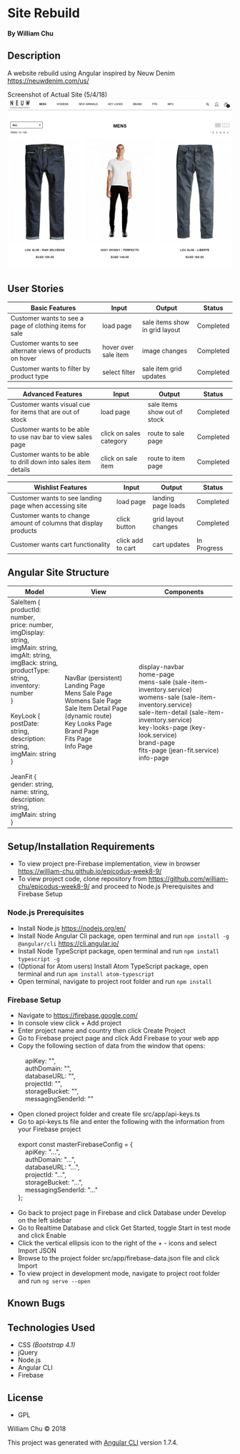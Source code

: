 # Site Rebuild

#### By William Chu

## Description

A website rebuild using Angular inspired by Neuw Denim https://neuwdenim.com/us/

Screenshot of Actual Site (5/4/18)
![Neuw Denim Website](https://raw.githubusercontent.com/william-chu/epicodus-week8-9/master/src/assets/NeuwDenimSite.png)

## User Stories

| Basic Features | Input | Output | Status |
| --- | --- | --- | --- |
| Customer wants to see a page of clothing items for sale | load page | sale items show in grid layout | Completed |
| Customer wants to see alternate views of products on hover | hover over sale item | image changes | Completed |
| Customer wants to filter by product type | select filter | sale item grid updates | Completed |

| Advanced Features | Input | Output | Status |
| --- | --- | --- | --- |
| Customer wants visual cue for items that are out of stock | load page | sale items show out of stock| Completed |
| Customer wants to be able to use nav bar to view sales page | click on sales category | route to sale page | Completed |
| Customer wants to be able to drill down into sales item details | click on sale item | route to item page | Completed |

| Wishlist Features | Input | Output | Status |
| --- | --- | --- | --- |
| Customer wants to see landing page when accessing site | load page | landing page loads | Completed |
| Customer wants to change amount of columns that display products | click button | grid layout changes | Completed |
| Customer wants cart functionality | click add to cart | cart updates | In Progress |

## Angular Site Structure

| Model | View | Components |
| --- | --- | --- |
| SaleItem {<br>productId: number,<br>price: number,<br>imgDisplay: string,<br>imgMain: string,<br>imgAlt: string,<br>imgBack: string,<br>productType: string,<br>inventory: number<br>}<br><br>KeyLook {<br>postDate: string,<br>description: string,<br>imgMain: string<br>}<br><br>JeanFit {<br>gender: string,<br>name: string,<br>description: string,<br>imgMain: string<br>} | NavBar (persistent)<br>Landing Page<br>Mens Sale Page<br>Womens Sale Page<br>Sale Item Detail Page (dynamic route)<br>Key Looks Page<br>Brand Page<br>Fits Page<br>Info Page | display-navbar<br>home-page<br>mens-sale (sale-item-inventory.service)<br>womens-sale (sale-item-inventory.service)<br>sale-item-detail  (sale-item-inventory.service)<br>key-looks-page (key-look.service)<br>brand-page<br>fits-page (jean-fit.service)<br>info-page |


## Setup/Installation Requirements
* To view project pre-Firebase implementation, view in browser https://william-chu.github.io/epicodus-week8-9/
* To view project code, clone repository from https://github.com/william-chu/epicodus-week8-9/ and proceed to Node.js Prerequisites and Firebase Setup

### Node.js Prerequisites
* Install Node.js https://nodejs.org/en/
* Install Node Angular Cli package, open terminal and run `npm install -g @angular/cli` https://cli.angular.io/
* Install Node TypeScript package, open terminal and run `npm install typescript -g`
* (Optional for Atom users) Install Atom TypeScript package, open terminal and run `apm install atom-typescript`
* Open terminal, navigate to project root folder and run `npm install`

### Firebase Setup
* Navigate to https://firebase.google.com/
* In console view click + Add project
* Enter project name and country then click Create Project
* Go to Firebase project page and click Add Firebase to your web app
* Copy the following section of data from the window that opens:<br><br>
  &nbsp;&nbsp;&nbsp;&nbsp;apiKey: "",<br>
  &nbsp;&nbsp;&nbsp;&nbsp;authDomain: "",<br>
  &nbsp;&nbsp;&nbsp;&nbsp;databaseURL: "",<br>
  &nbsp;&nbsp;&nbsp;&nbsp;projectId: "",<br>
  &nbsp;&nbsp;&nbsp;&nbsp;storageBucket: "",<br>
  &nbsp;&nbsp;&nbsp;&nbsp;messagingSenderId: ""<br><br>
* Open cloned project folder and create file src/app/api-keys.ts
* Go to api-keys.ts file and enter the following with the information from your Firebase project<br><br> export const masterFirebaseConfig = {<br>
  &nbsp;&nbsp;&nbsp;&nbsp;apiKey: "...",<br>
  &nbsp;&nbsp;&nbsp;&nbsp;authDomain: "...",<br>
  &nbsp;&nbsp;&nbsp;&nbsp;databaseURL: "...",<br>
  &nbsp;&nbsp;&nbsp;&nbsp;projectId: "...",<br>
  &nbsp;&nbsp;&nbsp;&nbsp;storageBucket: "...",<br>
  &nbsp;&nbsp;&nbsp;&nbsp;messagingSenderId: "..."<br>
};<br><br>
* Go back to project page in Firebase and click Database under Develop on the left sidebar
* Go to Realtime Database and click Get Started, toggle Start in test mode and click Enable
* Click the vertical ellipsis icon to the right of the + - icons and select Import JSON
* Browse to the project folder src/app/firebase-data.json file and click Import
* To view project in development mode, navigate to project root folder and run `ng serve --open`

## Known Bugs

## Technologies Used

* CSS _(Bootstrap 4.1)_
* jQuery
* Node.js
* Angular CLI
* Firebase

## License

* GPL

William Chu © 2018

This project was generated with [Angular CLI](https://github.com/angular/angular-cli) version 1.7.4.
